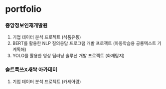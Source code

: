 # portfolio

### 중앙정보인재개발원
1. 기업 데이터 분석 프로젝트 (식품유통)
2. BERT를 활용한 NLP 질의응답 프로그램 개발 프로젝트 (아동학습용 공룡텍스트 기계독해)
3. YOLO를 활용한 영상 딥러닝 솔루션 개발 프로젝트 (화재탐지)

### 솔트룩쓰X새싹 아카데미
1. 기업 데이터 분석 프로젝트 (카셰어링)
